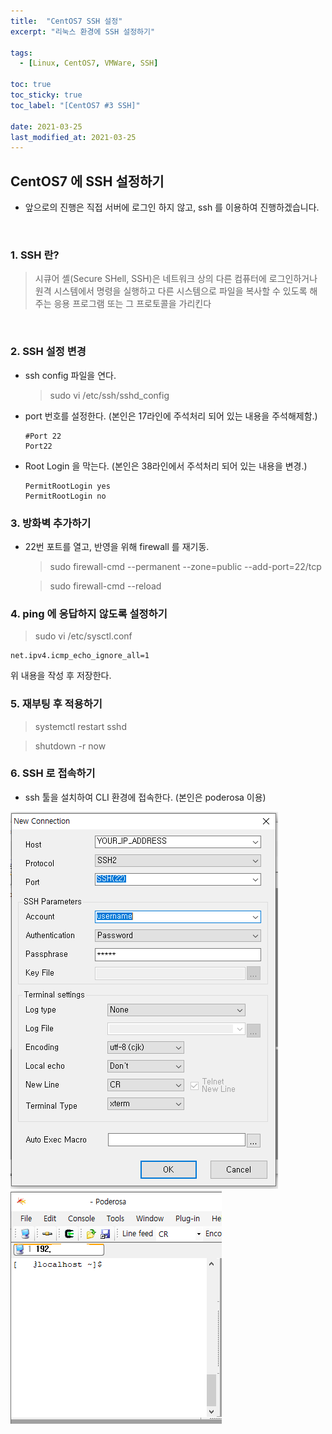 ```yaml
---
title:  "CentOS7 SSH 설정"
excerpt: "리눅스 환경에 SSH 설정하기"

tags:
  - [Linux, CentOS7, VMWare, SSH]

toc: true
toc_sticky: true
toc_label: "[CentOS7 #3 SSH]"
 
date: 2021-03-25
last_modified_at: 2021-03-25
---
```


## CentOS7 에 SSH 설정하기
- 앞으로의 진행은 직접 서버에 로그인 하지 않고, ssh 를 이용하여 진행하겠습니다.

<br>


### 1. SSH 란?
> 시큐어 셸(Secure SHell, SSH)은 네트워크 상의 다른 컴퓨터에 로그인하거나 원격 시스템에서 명령을 실행하고 다른 시스템으로 파일을 복사할 수 있도록 해 주는 응용 프로그램 또는 그 프로토콜을 가리킨다

<br>

### 2. SSH 설정 변경
  - ssh config 파일을 연다.
    > sudo vi /etc/ssh/sshd_config

  - port 번호를 설정한다. (본인은 17라인에 주석처리 되어 있는 내용을 주석해제함.)
    ```
    #Port 22
    Port22
    ```
  - Root Login 을 막는다. (본인은 38라인에서 주석처리 되어 있는 내용을 변경.)
    ```
    PermitRootLogin yes
    PermitRootLogin no
    ```
  

### 3. 방화벽 추가하기
  - 22번 포트를 열고, 반영을 위해 firewall 를 재기동.
    > sudo firewall-cmd --permanent --zone=public --add-port=22/tcp

    > sudo firewall-cmd --reload
  

### 4. ping 에 응답하지 않도록 설정하기
  > sudo vi /etc/sysctl.conf

  ```
  net.ipv4.icmp_echo_ignore_all=1
  ```
  위 내용을 작성 후 저장한다.

### 5. 재부팅 후 적용하기
  > systemctl restart sshd

  > shutdown -r now

### 6. SSH 로 접속하기
  - ssh 툴을 설치하여 CLI 환경에 접속한다. (본인은 poderosa 이용)

  ![VMWare](/assets/image/linux/Centos_setting_ssh_01.PNG)
  ![VMWare](/assets/image/linux/Centos_setting_ssh_02.PNG)

  

    






